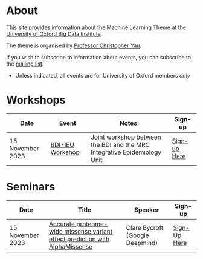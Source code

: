 # About

This site provides information about the Machine Learning Theme at the [University of Oxford Big Data Institute](https://www.bdi.ox.ac.uk/). 

The theme is organised by [Professor Christopher Yau](https://www.bdi.ox.ac.uk/Team/christoper-yau).

If you wish to subscribe to information about events, you can subscribe to the [mailing list](bdi-ml@maillist.ox.ac.uk).

* Unless indicated, all events are for University of Oxford members *only*

# Workshops

| Date | Event | Notes | Sign-up |
| ---- | ----- | ----- | ------- |
| 15 November 2023 | [BDI-IEU Workshop](workshops/ieu.md) | Joint workshop between the BDI and the MRC Integrative Epidemiology Unit | [Sign-up Here](https://forms.office.com/e/9tyX4TJSPy) | 

# Seminars

| Date | Title | Speaker | Sign-up |
| ---- | ----- | ----- | --------- |
| 15 November 2023 | [Accurate proteome-wide missense variant effect prediction with AlphaMissense](seminars/missense.md) | Clare Bycroft (Google Deepmind) | [Sign-Up Here](https://forms.office.com/e/az2yJALnWg?origin=lprLink) |
